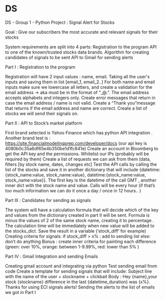 # DS
DS - Group 1 - Python Project : Signal Alert for Stocks

Goal :
Give our subscribers the most accurate and relevant signals for their stocks

System requirements are split into 4 parts: Registration to the program API to one of the known/trusted stocks data brands. Algorithm for creating candidates of signals to be sent API to Gmail for sending alerts

Part Ⅰ : Registration to the program

Registration will have 2 input values : name, email. Taking all the user's inputs and saving them in list [email_1, email_2..] For both name and email inputs make sure we lowercase all letters, and create a validation for the email address → aka must be in the format of “_@.”. The email address accepts alphabets and integers only. Create error messages that return in case the email address / name is not valid. Create a “Thank you”message that returns if the email address and name are correct.
Create a list of stocks we will send their signals on.

Part Ⅱ : API to Stock’s market platform

First brand selected is Yahoo Finance which has python API integration . Another brand test is : https://site.financialmodelingprep.com/developer/docs (our api key is 4080b0c35a6df65e4b350be1d1fc841e) Create an account in Bloomberg to get the API key and the permissions. Whitelist our IPs (probably will be required by them) Create a list of requests we can ask from them (data, filters [by stock name, dates, changes etc] Test the API calls by calling the list of the stocks and save it in another dictionary that will include {datetime:{stock_name:value, stock_name:value}, datetime:{stock_name:value, stock_name:value}}. The first key is the datetime of the call GMT , another inner dict with the stock name and value. Calls will be every hour (if that’s too much information we can do it once a day / once in 12 hours.. )

Part Ⅲ : Candidates for sending as signals

The system will have a calculation formula that will decide which of the key and values from the dictionary created in part Ⅱ will be sent. Formula is minus the values of 2 of the same stock name, creating it to percentage . The calculation time will be immediately when new value will be added to the stocks_dict. Save the result in a variable (‘stock_diff’ for example) Creating criteria for signals: if stock_diff > x% : add to sending list else: don’t do anything Bonus : create inner criteria for painting each difference (green: over 10%, orange: between 1-9.99%, red: lower than 5% )

Part Ⅳ : Gmail Integration and sending Emails

Creating gmail account and integrating via python Test sending email from code Create a template for sending signals that will include: Subject line with the name of the user + stockname + clickbait Body : Hey {name},your stock {stockname} difference in the last {datetime_duration} was {x%}. Thanks for using ECI signals alerts! Sending the alerts to the list of emails we got in Part Ⅰ